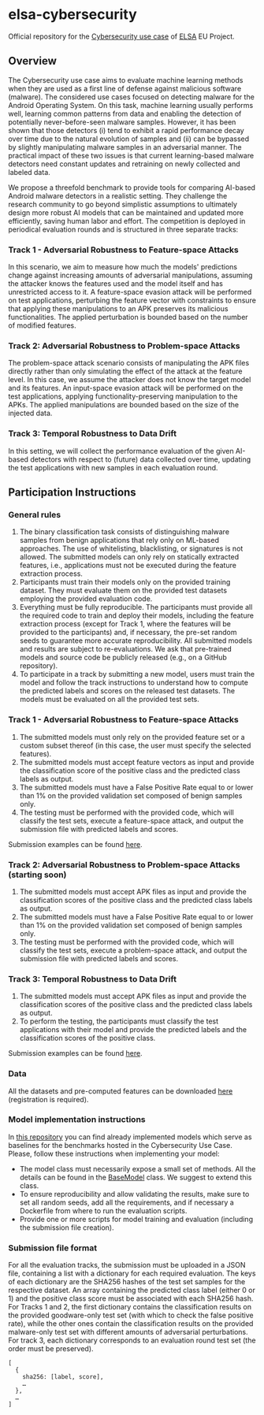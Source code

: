 # elsa-cybersecurity
Official repository for the [Cybersecurity use case](https://benchmarks.elsa-ai.eu/?ch=6) of [ELSA](https://www.elsa-ai.eu/) EU Project.

## Overview

The Cybersecurity use case aims to evaluate machine learning methods when they are used as a first line of defense against malicious software (malware). The considered use cases focused on detecting malware for the Android Operating System. On this task, machine learning usually performs well, learning common patterns from data and enabling the detection of potentially never-before-seen malware samples. However, it has been shown that those detectors (i) tend to exhibit a rapid performance decay over time due to the natural evolution of samples and (ii) can be bypassed by slightly manipulating malware samples in an adversarial manner. The practical impact of these two issues is that current learning-based malware detectors need constant updates and retraining on newly collected and labeled data.

We propose a threefold benchmark to provide tools for comparing AI-based Android malware detectors in a realistic setting. They challenge the research community to go beyond simplistic assumptions to ultimately design more robust AI models that can be maintained and updated more efficiently, saving human labor and effort. The competition is deployed in periodical evaluation rounds and is structured in three separate tracks:

### Track 1 - Adversarial Robustness to Feature-space Attacks
In this scenario, we aim to measure how much the models' predictions change against increasing amounts of adversarial manipulations, assuming the attacker knows the features used and the model itself and has unrestricted access to it. A feature-space evasion attack will be performed on test applications, perturbing the feature vector with constraints to ensure that applying these manipulations to an APK preserves its malicious functionalities. The applied perturbation is bounded based on the number of modified features.

### Track 2: Adversarial Robustness to Problem-space Attacks
The problem-space attack scenario consists of manipulating the APK files directly rather than only simulating the effect of the attack at the feature level. In this case, we assume the attacker does not know the target model and its features. An input-space evasion attack will be performed on the test applications, applying functionality-preserving manipulation to the APKs. The applied manipulations are bounded based on the size of the injected data.

### Track 3: Temporal Robustness to Data Drift
In this setting, we will collect the performance evaluation of the given AI-based detectors with respect to (future) data collected over time, updating the test applications with new samples in each evaluation round.

## Participation Instructions

### General rules
1. The binary classification task consists of distinguishing malware samples from benign applications that rely only on ML-based approaches. The use of whitelisting, blacklisting, or signatures is not allowed. The submitted models can only rely on statically extracted features, i.e., applications must not be executed during the feature extraction process.
2. Participants must train their models only on the provided training dataset. They must evaluate them on the provided test datasets employing the provided evaluation code.
3. Everything must be fully reproducible. The participants must provide all the required code to train and deploy their models, including the feature extraction process (except for Track 1, where the features will be provided to the participants) and, if necessary, the pre-set random seeds to guarantee more accurate reproducibility. All submitted models and results are subject to re-evaluations. We ask that pre-trained models and source code be publicly released (e.g., on a GitHub repository). 
4. To participate in a track by submitting a new model, users must train the model and follow the track instructions to understand how to compute the predicted labels and scores on the released test datasets. The models must be evaluated on all the provided test sets.

### Track 1 - Adversarial Robustness to Feature-space Attacks
1. The submitted models must only rely on the provided feature set or a custom subset thereof (in this case, the user must specify the selected features). 
2. The submitted models must accept feature vectors as input and provide the classification score of the positive class and the predicted class labels as output. 
3. The submitted models must have a False Positive Rate equal to or lower than 1% on the provided validation set composed of benign samples only. 
4. The testing must be performed with the provided code, which will classify the test sets, execute a feature-space attack, and output the submission file with predicted labels and scores.

Submission examples can be found [here](https://github.com/pralab/elsa-cybersecurity/blob/main/track_1/README.md).

### Track 2: Adversarial Robustness to Problem-space Attacks (starting soon)
1. The submitted models must accept APK files as input and provide the classification scores of the positive class and the predicted class labels as output. 
2. The submitted models must have a False Positive Rate equal to or lower than 1% on the provided validation set composed of benign samples only. 
3. The testing must be performed with the provided code, which will classify the test sets, execute a problem-space attack, and output the submission file with predicted labels and scores.

### Track 3: Temporal Robustness to Data Drift
1. The submitted models must accept APK files as input and provide the classification scores of the positive class and the predicted class labels as output. 
2. To perform the testing, the participants must classify the test applications with their model and provide the predicted labels and the classification scores of the positive class.

Submission examples can be found [here](https://github.com/pralab/elsa-cybersecurity/blob/main/track_3/README.md).

### Data
All the datasets and pre-computed features can be downloaded [here](https://benchmarks.elsa-ai.eu/?ch=6&com=downloads) (registration is required).


### Model implementation instructions
In [this repository](https://github.com/pralab/android-detectors) you can find already implemented models which serve as baselines for the benchmarks hosted in the Cybersecurity Use Case.
Please, follow these instructions when implementing your model:
- The model class must necessarily expose a small set of methods. All the details can be found in the [BaseModel](https://github.com/pralab/android-detectors/blob/main/src/models/base/base_model.py) class. We suggest to extend this class.
- To ensure reproducibility and allow validating the results, make sure to set all random seeds, add all the requirements, and if necessary a Dockerfile from where to run the evaluation scripts.
- Provide one or more scripts for model training and evaluation (including the submission file creation).

### Submission file format
For all the evaluation tracks, the submission must be uploaded in a JSON file, containing a list with a dictionary for each required evaluation. The keys of each dictionary are the SHA256 hashes of the test set samples for the respective dataset. An array containing the predicted class label (either 0 or 1) and the positive class score must be associated with each SHA256 hash. For Tracks 1 and 2, the first dictionary contains the classification results on the provided goodware-only test set (with which to check the false positive rate), while the other ones contain the classification results on the provided malware-only test set with different amounts of adversarial perturbations. For track 3, each dictionary corresponds to an evaluation round test set (the order must be preserved).
```
[
  {
    sha256: [label, score],
    …
  },
  …
]
```